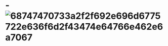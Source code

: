 # -![68747470733a2f2f692e696d6775722e636f6d2f43474e64766e462e6a7067](https://user-images.githubusercontent.com/99236088/159146447-53fd2c0f-1358-44ed-a146-49a490272bff.jpg)
